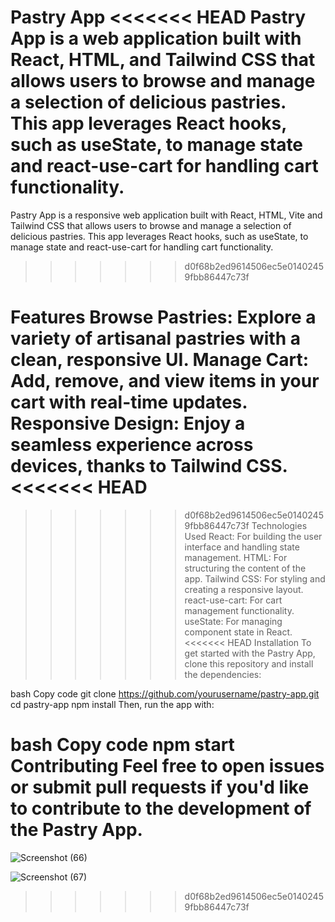 Pastry App
<<<<<<< HEAD
Pastry App is a web application built with React, HTML, and Tailwind CSS that allows users to browse and manage a selection of delicious pastries. This app leverages React hooks, such as useState, to manage state and react-use-cart for handling cart functionality.
=======
Pastry App is a responsive web application built with React, HTML, Vite and Tailwind CSS that allows users to browse and manage a selection of delicious pastries. This app leverages React hooks, such as useState, to manage state and react-use-cart for handling cart functionality.
>>>>>>> d0f68b2ed9614506ec5e01402459fbb86447c73f

Features
Browse Pastries: Explore a variety of artisanal pastries with a clean, responsive UI.
Manage Cart: Add, remove, and view items in your cart with real-time updates.
Responsive Design: Enjoy a seamless experience across devices, thanks to Tailwind CSS.
<<<<<<< HEAD
=======

>>>>>>> d0f68b2ed9614506ec5e01402459fbb86447c73f
Technologies Used
React: For building the user interface and handling state management.
HTML: For structuring the content of the app.
Tailwind CSS: For styling and creating a responsive layout.
react-use-cart: For cart management functionality.
useState: For managing component state in React.
<<<<<<< HEAD
Installation
To get started with the Pastry App, clone this repository and install the dependencies:

bash
Copy code
git clone https://github.com/yourusername/pastry-app.git
cd pastry-app
npm install
Then, run the app with:

bash
Copy code
npm start
Contributing
Feel free to open issues or submit pull requests if you'd like to contribute to the development of the Pastry App.
=======



![Screenshot (66)](https://github.com/user-attachments/assets/12d040a4-1365-4b3a-a21d-6acfddbb146a)

![Screenshot (67)](https://github.com/user-attachments/assets/83ca82f1-d4d3-4f64-ac91-6c918e058b5a)


>>>>>>> d0f68b2ed9614506ec5e01402459fbb86447c73f
